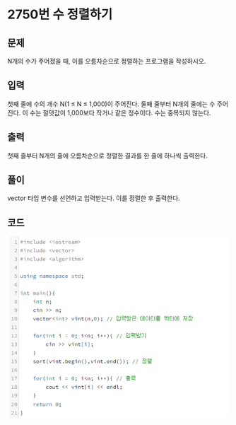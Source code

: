# **2750번** 수 정렬하기

[문자열]: https://www.acmicpc.net/problem/2750	"수 정렬하기"



## 문제

N개의 수가 주어졌을 때, 이를 오름차순으로 정렬하는 프로그램을 작성하시오.


## 입력

첫째 줄에 수의 개수 N(1 ≤ N ≤ 1,000)이 주어진다. 둘째 줄부터 N개의 줄에는 수 주어진다. 이 수는 절댓값이 1,000보다 작거나 같은 정수이다. 수는 중복되지 않는다.


## 출력

첫째 줄부터 N개의 줄에 오름차순으로 정렬한 결과를 한 줄에 하나씩 출력한다.


## 풀이

vector<int> 타입 변수를 선언하고 입력받는다.
이를 정렬한 후 출력한다.



## 코드


![코드](https://github.com/SuhYC/AmateurGramer/blob/main/week3/2750/2750.png?raw=true)


